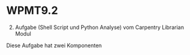 # WPMT9.2
2. Aufgabe (Shell Script und Python Analyse) vom Carpentry Librarian Modul

Diese Aufgabe hat zwei Komponenten 
